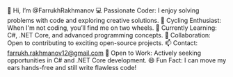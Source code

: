 👋 Hi, I’m @FarrukhRakhmanov
💻 Passionate Coder: I enjoy solving problems with code and exploring creative solutions.
🚴 Cycling Enthusiast: When I'm not coding, you’ll find me on two wheels.
🌱 Currently Learning: C#, .NET Core, and advanced programming concepts.
🤝 Collaboration: Open to contributing to exciting open-source projects.
📫 Contact: farrukh.rakhmanov12@gmail.com
🌟 Open to Work: Actively seeking opportunities in C# and .NET Core development.
😄 Fun Fact: I can move my ears hands-free and still write flawless code!

<!---
FarrukhRakhmanov/FarrukhRakhmanov is a ✨ special ✨ repository because its `README.md` (this file) appears on your GitHub profile.
You can click the Preview link to take a look at your changes.
--->
